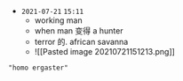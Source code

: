 - `2021-07-21`  `15:11`
	- working man
	- when man 变得 a hunter
	- terror 的. african savanna
	- ![[Pasted image 20210721151213.png]]

```query
"homo ergaster"
```